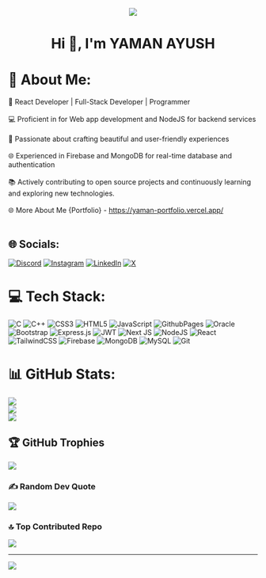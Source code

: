 <p align="center"><img src="https://theninehertz.com/wp-content/uploads/2020/06/full-stack-development.gif"></p>
<h1 align="center">Hi 👋, I'm YAMAN AYUSH</h1>

# 💫 About Me:
📱 React Developer | Full-Stack Developer | Programmer<br><br>💻 Proficient in  for Web app development and NodeJS for backend services<br><br>🎨 Passionate about crafting beautiful and user-friendly experiences<br><br>🌐 Experienced in Firebase and MongoDB for real-time database and authentication<br><br>📚 Actively contributing to open source projects and continuously learning and exploring new technologies.<br><br>🌐 More About Me {Portfolio} - https://yaman-portfolio.vercel.app/<br><br>


## 🌐 Socials:
[![Discord](https://img.shields.io/badge/Discord-%237289DA.svg?logo=discord&logoColor=white)](https://discord.gg/https://discord.gg/XNjZTU7h ) [![Instagram](https://img.shields.io/badge/Instagram-%23E4405F.svg?logo=Instagram&logoColor=white)](https://instagram.com/https://instagram.com/ur_yaman/) [![LinkedIn](https://img.shields.io/badge/LinkedIn-%230077B5.svg?logo=linkedin&logoColor=white)](https://linkedin.com/in/https://www.linkedin.com/in/yaman-ayush/) [![X](https://img.shields.io/badge/X-black.svg?logo=X&logoColor=white)](https://x.com/https://x.com/yaman_ayush) 

# 💻 Tech Stack:
![C](https://img.shields.io/badge/c-%2300599C.svg?style=plastic&logo=c&logoColor=white) ![C++](https://img.shields.io/badge/c++-%2300599C.svg?style=plastic&logo=c%2B%2B&logoColor=white) ![CSS3](https://img.shields.io/badge/css3-%231572B6.svg?style=plastic&logo=css3&logoColor=white) ![HTML5](https://img.shields.io/badge/html5-%23E34F26.svg?style=plastic&logo=html5&logoColor=white) ![JavaScript](https://img.shields.io/badge/javascript-%23323330.svg?style=plastic&logo=javascript&logoColor=%23F7DF1E) ![GithubPages](https://img.shields.io/badge/github%20pages-121013?style=plastic&logo=github&logoColor=white) ![Oracle](https://img.shields.io/badge/Oracle-F80000?style=plastic&logo=oracle&logoColor=white) ![Bootstrap](https://img.shields.io/badge/bootstrap-%238511FA.svg?style=plastic&logo=bootstrap&logoColor=white) ![Express.js](https://img.shields.io/badge/express.js-%23404d59.svg?style=plastic&logo=express&logoColor=%2361DAFB) ![JWT](https://img.shields.io/badge/JWT-black?style=plastic&logo=JSON%20web%20tokens) ![Next JS](https://img.shields.io/badge/Next-black?style=plastic&logo=next.js&logoColor=white) ![NodeJS](https://img.shields.io/badge/node.js-6DA55F?style=plastic&logo=node.js&logoColor=white) ![React](https://img.shields.io/badge/react-%2320232a.svg?style=plastic&logo=react&logoColor=%2361DAFB) ![TailwindCSS](https://img.shields.io/badge/tailwindcss-%2338B2AC.svg?style=plastic&logo=tailwind-css&logoColor=white) ![Firebase](https://img.shields.io/badge/firebase-a08021?style=plastic&logo=firebase&logoColor=ffcd34) ![MongoDB](https://img.shields.io/badge/MongoDB-%234ea94b.svg?style=plastic&logo=mongodb&logoColor=white) ![MySQL](https://img.shields.io/badge/mysql-4479A1.svg?style=plastic&logo=mysql&logoColor=white) ![Git](https://img.shields.io/badge/git-%23F05033.svg?style=plastic&logo=git&logoColor=white)
# 📊 GitHub Stats:
![](https://github-readme-stats.vercel.app/api?username=yamanayush&theme=dark&hide_border=false&include_all_commits=true&count_private=false)<br/>
![](https://github-readme-streak-stats.herokuapp.com/?user=yamanayush&theme=dark&hide_border=false)<br/>
![](https://github-readme-stats.vercel.app/api/top-langs/?username=yamanayush&theme=dark&hide_border=false&include_all_commits=true&count_private=false&layout=compact)

## 🏆 GitHub Trophies
![](https://github-profile-trophy.vercel.app/?username=yamanayush&theme=radical&no-frame=false&no-bg=false&margin-w=4)

### ✍️ Random Dev Quote
![](https://quotes-github-readme.vercel.app/api?type=vetical&theme=radical)

### 🔝 Top Contributed Repo
![](https://github-contributor-stats.vercel.app/api?username=yamanayush&limit=5&theme=dark&combine_all_yearly_contributions=true)

---
[![](https://visitcount.itsvg.in/api?id=yamanayush&icon=0&color=0)](https://visitcount.itsvg.in)

<!-- Proudly created with GPRM ( https://gprm.itsvg.in ) -->
